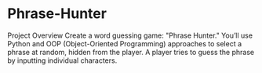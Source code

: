 # Phrase-Hunter
Project Overview
Create a word guessing game: "Phrase Hunter." You’ll use Python and OOP (Object-Oriented Programming) approaches to select a phrase at random, hidden from the player. A player tries to guess the phrase by inputting individual characters.
